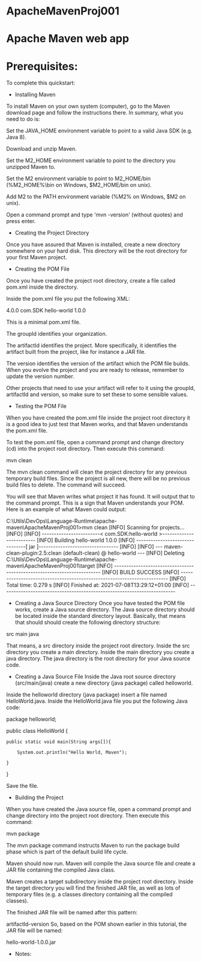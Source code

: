 # ApacheMavenProj001
# Apache Maven web app

# Prerequisites:

To complete this quickstart:

* Installing Maven

To install Maven on your own system (computer), go to the Maven download page and follow the instructions there. In summary, what you need to do is:

Set the JAVA_HOME environment variable to point to a valid Java SDK (e.g. Java 8).

Download and unzip Maven.

Set the M2_HOME environment variable to point to the directory you unzipped Maven to.

Set the M2 environment variable to point to M2_HOME/bin (%M2_HOME%\bin on Windows, $M2_HOME/bin on unix).

Add M2 to the PATH environment variable (%M2% on Windows, $M2 on unix).

Open a command prompt and type 'mvn -version' (without quotes) and press enter.

* Creating the Project Directory

Once you have assured that Maven is installed, create a new directory somewhere on your hard disk. This directory will be the root directory for your first Maven project.

* Creating the POM File

Once you have created the project root directory, create a file called pom.xml inside the directory.


Inside the pom.xml file you put the following XML:

<project xmlns="http://maven.apache.org/POM/4.0.0"
         xmlns:xsi="http://www.w3.org/2001/XMLSchema-instance"
         xsi:schemaLocation="http://maven.apache.org/POM/4.0.0
                      http://maven.apache.org/xsd/maven-4.0.0.xsd">
    <modelVersion>4.0.0</modelVersion>
    <groupId>com.SDK</groupId>
    <artifactId>hello-world</artifactId>
    <version>1.0.0</version>
</project>

This is a minimal pom.xml file.

The groupId identifies your organization.

The artifactId identifies the project. More specifically, it identifies the artifact built from the project, like for instance a JAR file.

The version identifies the version of the artifact which the POM file builds. When you evolve the project and you are ready to release, remember to update the version number.

Other projects that need to use your artifact will refer to it using the groupId, artifactId and version, so make sure to set these to some sensible values.

* Testing the POM File

When you have created the pom.xml file inside the project root directory it is a good idea to just test that Maven works, and that Maven understands the pom.xml file.

To test the pom.xml file, open a command prompt and change directory (cd) into the project root directory. Then execute this command:

mvn clean

The mvn clean command will clean the project directory for any previous temporary build files. Since the project is all new, there will be no previous build files to delete. The command will succeed.

You will see that Maven writes what project it has found. It will output that to the command prompt. This is a sign that Maven understands your POM. Here is an example of what Maven could output:

C:\Utils\DevOps\Language-Runtime\apache-maven\ApacheMavenProj001>mvn clean
[INFO] Scanning for projects...
[INFO]
[INFO] ------------------------< com.SDK:hello-world >-------------------------
[INFO] Building hello-world 1.0.0
[INFO] --------------------------------[ jar ]---------------------------------
[INFO]
[INFO] --- maven-clean-plugin:2.5:clean (default-clean) @ hello-world ---
[INFO] Deleting C:\Utils\DevOps\Language-Runtime\apache-maven\ApacheMavenProj001\target
[INFO] ------------------------------------------------------------------------
[INFO] BUILD SUCCESS
[INFO] ------------------------------------------------------------------------
[INFO] Total time:  0.279 s
[INFO] Finished at: 2021-07-08T13:29:12+01:00
[INFO] ------------------------------------------------------------------------

* Creating a Java Source Directory
Once you have tested the POM file works, create a Java source directory. The Java source directory should be located inside the standard directory layout. Basically, that means that should should create the following directory structure:

src
  main
    java

That means, a src directory inside the project root directory. Inside the src directory you create a main directory. Inside the main directory you create a java directory. The java directory is the root directory for your Java source code.

* Creating a Java Source File
Inside the Java root source directory (src/main/java) create a new directory (java package) called helloworld.

Inside the helloworld directory (java package) insert a file named HelloWorld.java. Inside the HelloWorld.java file you put the following Java code:

package helloworld;

public class HelloWorld {

	public static void main(String args[]){

		System.out.println("Hello World, Maven");

	}

}

Save the file.

* Building the Project

When you have created the Java source file, open a command prompt and change directory into the project root directory. Then execute this command:

mvn package

The mvn package command instructs Maven to run the package build phase which is part of the default build life cycle.

Maven should now run. Maven will compile the Java source file and create a JAR file containing the compiled Java class.

Maven creates a target subdirectory inside the project root directory. Inside the target directory you will find the finished JAR file, as well as lots of temporary files (e.g. a classes directory containing all the compiled classes).

The finished JAR file will be named after this pattern:

artifactId-version
So, based on the POM shown earlier in this tutorial, the JAR file will be named:

hello-world-1.0.0.jar



* Notes:





